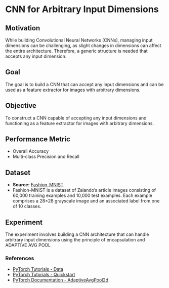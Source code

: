 # CNN for Arbitrary Input Dimensions

## Motivation

While building Convolutional Neural Networks (CNNs), managing input dimensions can be challenging, as slight changes in dimensions can affect the entire architecture. Therefore, a generic structure is needed that accepts any input dimension.

## Goal

The goal is to build a CNN that can accept any input dimensions and can be used as a feature extractor for images with arbitrary dimensions.

## Objective

To construct a CNN capable of accepting any input dimensions and functioning as a feature extractor for images with arbitrary dimensions.

## Performance Metric

- Overall Accuracy
- Multi-class Precision and Recall

## Dataset

- **Source:** [Fashion-MNIST](https://research.zalando.com/project/fashion_mnist/fashion_mnist/)
- Fashion-MNIST is a dataset of Zalando’s article images consisting of 60,000 training examples and 10,000 test examples. Each example comprises a 28×28 grayscale image and an associated label from one of 10 classes.

## Experiment

The experiment involves building a CNN architecture that can handle arbitrary input dimensions using the principle of encapsulation and ADAPTIVE AVG POOL


### References

- [PyTorch Tutorials - Data](https://pytorch.org/tutorials/beginner/basics/data_tutorial.html)
- [PyTorch Tutorials - Quickstart](https://pytorch.org/tutorials/beginner/basics/quickstart_tutorial.html)
- [PyTorch Documentation - AdaptiveAvgPool2d](https://pytorch.org/docs/stable/generated/torch.nn.AdaptiveAvgPool2d.html)
